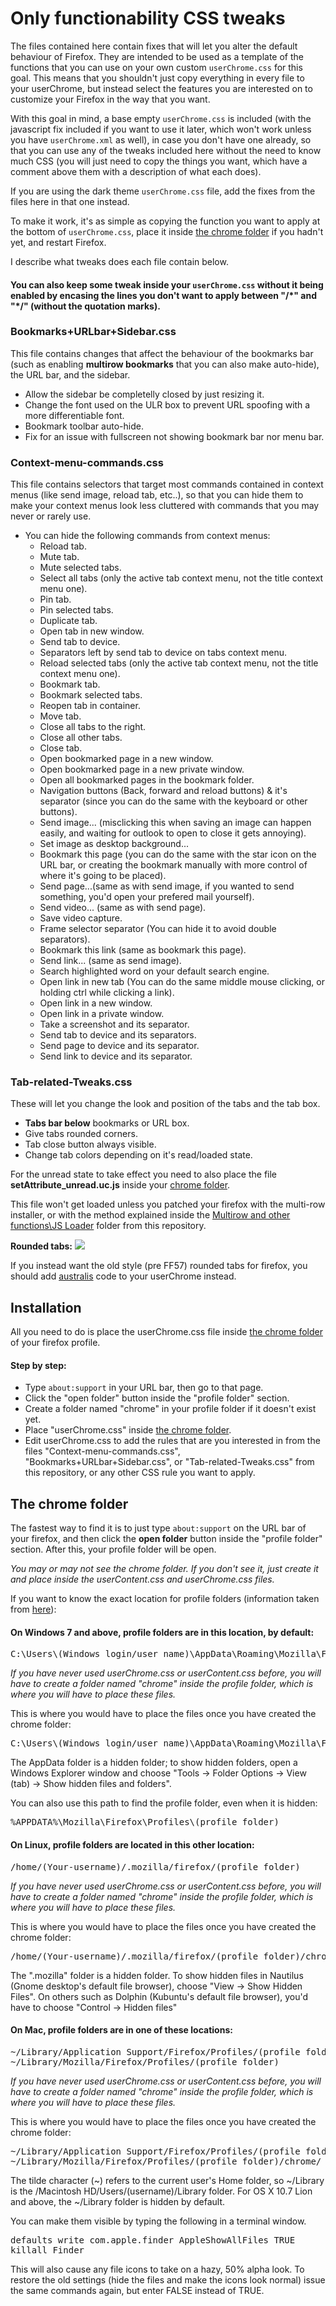 <h1>Only functionability CSS tweaks</h1>

<p>The files contained here contain fixes that will let you alter the default behaviour of Firefox. They are intended to be used as a template of the functions that you can use on your own custom <code>userChrome.css</code> for this goal. This means that you shouldn't just copy everything in every file to your userChrome, but instead select the features you are interested on to customize your Firefox in the way that you want.</p> 

<p>With this goal in mind, a base empty <code>userChrome.css</code> is included (with the javascript fix included if you want to use it later, which won't work unless you have <code>userChrome.xml</code> as well), in case you don't have one already, so that you can use any of the tweaks included here without the need to know much CSS (you will just need to copy the things you want, which have a comment above them with a description of what each does).</p>

<p>If you are using the dark theme <code>userChrome.css</code> file, add the fixes from the files here in that one instead.</p>

<p>To make it work, it's as simple as copying the function you want to apply at the bottom of <code>userChrome.css</code>, place it inside <a href="https://github.com/Izheil/Quantum-Nox-Firefox-Dark-Full-Theme/tree/master/CSS%20tweaks#the-chrome-folder">the chrome folder</a> if you hadn't yet, and restart Firefox.</p>
<p>I describe what tweaks does each file contain below.</p>

<h4>You can also keep some tweak inside your <code>userChrome.css</code> without it being enabled by encasing the lines you don't want to apply between "/*" and "*/" (without the quotation marks).</h4>

<h3>Bookmarks+URLbar+Sidebar.css</h3>

<p>This file contains changes that affect the behaviour of the bookmarks bar (such as enabling <b>multirow bookmarks</b> that you can also make auto-hide), the URL bar, and the sidebar.</p>

<ul>
  <li>Allow the sidebar be completelly closed by just resizing it.</li>
  <li>Change the font used on the ULR box to prevent URL spoofing with a more differentiable font.</li>
  <li>Bookmark toolbar auto-hide.</li>
  <li>Fix for an issue with fullscreen not showing bookmark bar nor menu bar.</li>
</ul>

<h3>Context-menu-commands.css</h3>

<p>This file contains selectors that target most commands contained in context menus (like send image, reload tab, etc..), so that you can hide them to make your context menus look less cluttered with commands that you may never or rarely use.</p>

<ul>
  <li>You can hide the following commands from context menus:
  	<ul>
  	  <li>Reload tab.</li>
      <li>Mute tab.</li>
      <li>Mute selected tabs.</li>
      <li>Select all tabs (only the active tab context menu, not the title context menu one).</li>
  	  <li>Pin tab.</li>
      <li>Pin selected tabs.</li>
  	  <li>Duplicate tab.</li>
  	  <li>Open tab in new window.</li>
      <li>Send tab to device.</li>
      <li>Separators left by send tab to device on tabs context menu.</li>
  	  <li>Reload selected tabs (only the active tab context menu, not the title context menu one).</li>
      <li>Bookmark tab.</li>
  	  <li>Bookmark selected tabs.</li>
      <li>Reopen tab in container.</li>
      <li>Move tab.</li>
  	  <li>Close all tabs to the right.</li>
  	  <li>Close all other tabs.</li>
  	  <li>Close tab.</li>
      <li>Open bookmarked page in a new window.</li>
      <li>Open bookmarked page in a new private window.</li>
      <li>Open all bookmarked pages in the bookmark folder.</li>
  	  <li>Navigation buttons (Back, forward and reload buttons) & it's separator (since you can do the same with the keyboard or other buttons).</li>
  	  <li>Send image... (misclicking this when saving an image can happen easily, and waiting for outlook to open to close it gets annoying).</li>
  	  <li>Set image as desktop background...</li>
  	  <li>Bookmark this page (you can do the same with the star icon on the URL bar, or creating the bookmark manually with more control of where it's going to be placed).</li>
  	  <li>Send page...(same as with send image, if you wanted to send something, you'd open your prefered mail yourself).</li>
      <li>Send video... (same as with send page).</li>
      <li>Save video capture.</li>
      <li>Frame selector separator (You can hide it to avoid double separators).</li>
  	  <li>Bookmark this link (same as bookmark this page).</li>
  	  <li>Send link... (same as send image).</li>
      <li>Search highlighted word on your default search engine.</li>
  	  <li>Open link in new tab (You can do the same middle mouse clicking, or holding ctrl while clicking a link).</li>
  	  <li>Open link in a new window.</li>
  	  <li>Open link in a private window.</li>
  	  <li>Take a screenshot and its separator.</li>
  	  <li>Send tab to device and its separators.</li>
  	  <li>Send page to device and its separator.</li>
  	  <li>Send link to device and its separator.</li>
  	</ul></li>
</ul>

<h3>Tab-related-Tweaks.css</h3>

<p>These will let you change the look and position of the tabs and the tab box.</p>

<ul>
  <li><b>Tabs bar below</b> bookmarks or URL box.</li>
  <li>Give tabs rounded corners.</li>
  <li>Tab close button always visible.</li>
  <li>Change tab colors depending on it's read/loaded state.</li>
</ul>

<p>For the unread state to take effect you need to also place the file <b>setAttribute_unread.uc.js</b> inside your <a href="https://github.com/Izheil/Quantum-Nox-Firefox-Dark-Full-Theme/tree/master/CSS%20tweaks#the-chrome-folder">chrome folder</a>.</p>
<p>This file won't get loaded unless you patched your firefox with the multi-row installer, or with the method explained inside the <a href="https://github.com/Izheil/Quantum-Nox-Firefox-Dark-Full-Theme/tree/master/Multirow%20and%20other%20functions/JS%20Loader">Multirow and other functions\JS Loader</a> folder from this repository.</p>

<b>Rounded tabs:</b>
  <img src="https://i.imgur.com/qoG4Iiy.png">

<p>If you instead want the old style (pre FF57) rounded tabs for firefox, you should add <a href="https://github.com/wilfredwee/photon-australis">australis</a> code to your userChrome instead.</p>

<h2>Installation</h2>

<p>All you need to do is place the userChrome.css file inside <a href="https://github.com/Izheil/Quantum-Nox-Firefox-Dark-Full-Theme/tree/master/CSS%20tweaks#the-chrome-folder">the chrome folder</a> of your firefox profile.</p>

<h4>Step by step:</h4>
<ul>
  <li>Type <code>about:support</code> in your URL bar, then go to that page.</li>
  <li>Click the "open folder" button inside the "profile folder" section.</li>
  <li>Create a folder named "chrome" in your profile folder if it doesn't exist yet.</li>
  <li>Place "userChrome.css" inside <a href="https://github.com/Izheil/Quantum-Nox-Firefox-Dark-Full-Theme/tree/master/CSS%20tweaks#the-chrome-folder">the chrome folder</a>.</li>
  <li>Edit userChrome.css to add the rules that are you interested in from the files "Context-menu-commands.css", "Bookmarks+URLbar+Sidebar.css", or "Tab-related-Tweaks.css" from this repository, or any other CSS rule you want to apply.</li>
</ul>

<h2>The chrome folder</h2>

<p>The fastest way to find it is to just type <code>about:support</code> on the URL bar of your firefox, and then click the <b>open folder</b> button inside the "profile folder" section. After this, your profile folder will be open.</p>

<p><i>You may or may not see the chrome folder. If you don't see it, just create it and place inside the userContent.css and userChrome.css files.</i></p>

<p>If you want to know the exact location for profile folders (information taken from <a href="http://kb.mozillazine.org/Profile_folder_-_Firefox">here</a>):</p>

<h4>On Windows 7 and above, profile folders are in this location, by default:</h4>

<pre>C:\Users\(Windows login/user name)\AppData\Roaming\Mozilla\Firefox\Profiles\(profile folder)</pre>

<p><i>If you have never used userChrome.css or userContent.css before, you will have to create a folder named "chrome" inside the profile folder, which is where you will have to place these files.</i></p>

<p>This is where you would have to place the files once you have created the chrome folder:</p>

<pre>C:\Users\(Windows login/user name)\AppData\Roaming\Mozilla\Firefox\Profiles\(profile folder)\chrome\</pre>
  
<p>The AppData folder is a hidden folder; to show hidden folders, open a Windows Explorer window and choose "Tools → Folder Options → View (tab) → Show hidden files and folders".</p>

<p>You can also use this path to find the profile folder, even when it is hidden:</p>

<pre>%APPDATA%\Mozilla\Firefox\Profiles\(profile folder)</pre>

<h4>On Linux, profile folders are located in this other location:</h4>

<pre>/home/(Your-username)/.mozilla/firefox/(profile folder)</pre>

<p><i>If you have never used userChrome.css or userContent.css before, you will have to create a folder named "chrome" inside the profile folder, which is where you will have to place these files.</i></p>

<p>This is where you would have to place the files once you have created the chrome folder:</p>

<pre>/home/(Your-username)/.mozilla/firefox/(profile folder)/chrome/</pre>

<p>The ".mozilla" folder is a hidden folder. To show hidden files in Nautilus (Gnome desktop's default file browser), choose "View -> Show Hidden Files". On others such as Dolphin (Kubuntu's default file browser), you'd have to choose "Control -> Hidden files"</p>

<h4>On Mac, profile folders are in one of these locations:</h4>

<pre>~/Library/Application Support/Firefox/Profiles/(profile folder)
~/Library/Mozilla/Firefox/Profiles/(profile folder)</pre>

<p><i>If you have never used userChrome.css or userContent.css before, you will have to create a folder named "chrome" inside the profile folder, which is where you will have to place these files.</i></p>

<p>This is where you would have to place the files once you have created the chrome folder:</p>

<pre>~/Library/Application Support/Firefox/Profiles/(profile folder)/chrome
~/Library/Mozilla/Firefox/Profiles/(profile folder)/chrome/</pre>

<p>The tilde character (~) refers to the current user's Home folder, so ~/Library is the /Macintosh HD/Users/(username)/Library folder. For OS X 10.7 Lion and above, the ~/Library folder is hidden by default.</p>

<p>You can make them visible by typing the following in a terminal window.</p>
<pre>defaults write com.apple.finder AppleShowAllFiles TRUE
killall Finder</pre>
<p>This will also cause any file icons to take on a hazy, 50% alpha look. To restore the old settings (hide the files and make the icons look normal) issue the same commands again, but enter FALSE instead of TRUE.<p>
